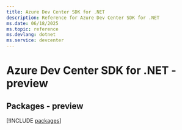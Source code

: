 ```yaml
---
title: Azure Dev Center SDK for .NET
description: Reference for Azure Dev Center SDK for .NET
ms.date: 06/18/2025
ms.topic: reference
ms.devlang: dotnet
ms.service: devcenter
---
```

# Azure Dev Center SDK for .NET - preview
## Packages - preview
[!INCLUDE [packages](dev-center-index.md)]